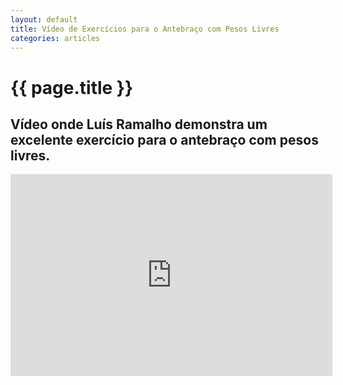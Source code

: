 ```yaml
---
layout: default
title: Vídeo de Exercícios para o Antebraço com Pesos Livres
categories: articles
---
```


# {{ page.title }}

## Vídeo onde Luís Ramalho demonstra um excelente exercício para o antebraço com pesos livres.

<iframe width="515" height="323" src="http://www.youtube.com/embed/6RK-kSf3j0E?wmode=transparent" frameborder="0" allowfullscreen="allowfullscreen"> </iframe>

